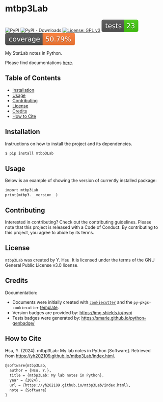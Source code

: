 # mtbp3Lab

![PyPI](https://img.shields.io/pypi/v/mtbp3Lab?label=pypi%20package)
![PyPI - Downloads](https://img.shields.io/pypi/dm/mtbp3Lab)
[![License: GPL v3](https://img.shields.io/badge/License-GPLv3-blue.svg)](https://www.gnu.org/licenses/gpl-3.0)
[![Tests Status](./_static/reports/junit/tests-badge.svg?dummy=8484744)](./_static/reports/junit/report.html)
[![Coverage Status](./_static/reports/coverage/coverage-badge.svg?dummy=8484744)](./_static/reports/coverage/coverage.xml)

My StatLab notes in Python.

Please find documentations [here](https://yh202109.github.io/mtbp3Lab/index.html).

## Table of Contents

- [Installation](#installation)
- [Usage](#usage)
- [Contributing](#contributing)
- [License](#license) 
- [Credits](#credits) 
- [How to Cite](#how-to-cite) 

## Installation

Instructions on how to install the project and its dependencies.

```bash
$ pip install mtbp3Lab
```

## Usage

Below is an example of showing the version of currently installed package:

``` 
import mtbp3Lab
print(mtbp3.__version__)
``` 

## Contributing

Interested in contributing? Check out the contributing guidelines. Please note that this project is released with a Code of Conduct. By contributing to this project, you agree to abide by its terms.

## License

`mtbp3Lab` was created by Y. Hsu. It is licensed under the terms of the GNU General Public License v3.0 license.

## Credits

Documentation: 

- Documents were initially created with [`cookiecutter`](https://cookiecutter.readthedocs.io/en/latest/) and the `py-pkgs-cookiecutter` [template](https://github.com/py-pkgs/py-pkgs-cookiecutter).
- Version badges are provided by: https://img.shields.io/pypi
- Tests badges were generated by: https://smarie.github.io/python-genbadge/

## How to Cite 

Hsu, Y. (2024). mtbp3Lab: My lab notes in Python [Software]. Retrieved from https://yh202109.github.io/mtbp3Lab/index.html.

```
@software{mtbp3Lab,
  author = {Hsu, Y.},
  title = {mtbp3Lab: My lab notes in Python},
  year = {2024},
  url = {https://yh202109.github.io/mtbp3Lab/index.html},
  note = {Software}
}
```
